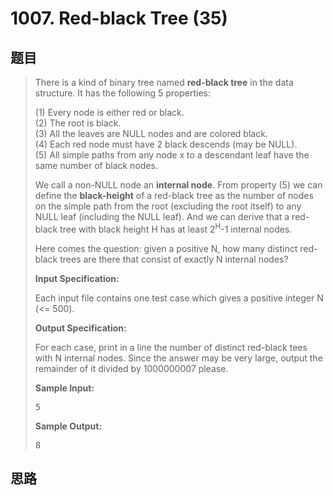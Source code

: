 <h1>1007. Red-black Tree (35)</h1>

## 题目

> <div id="problemContent">
> <p>There is a kind of binary tree named <b>red-black tree</b> in the data structure. It has the following 5 properties:</p>
> <p>
> (1) Every node is either red or black.<br/>
> (2) The root is black.<br/>
> (3) All the leaves are NULL nodes and are colored black.<br/>
> (4) Each red node must have 2 black descends (may be NULL).<br/>
> (5) All simple paths from any node x to a descendant leaf have the same number of black nodes.</p>
> <p>
> We call a non-NULL node an <b>internal node</b>. From property (5) we can define the <b>black-height</b> of a red-black tree as the number of nodes on the simple path from the root (excluding the root itself) to any NULL leaf (including the NULL leaf). And we can derive that a red-black tree with black height H has at least 2<sup>H</sup>-1 internal nodes.</p>
> <p>Here comes the question: given a positive N, how many distinct red-black trees are there that consist of exactly N internal nodes?</p>
> <p><b>
> Input Specification:
> </b></p>
> <p>Each input file contains one test case which gives a positive integer N (&lt;= 500).</p>
> <p><b>
> Output Specification:
> </b></p>
> <p>For each case, print in a line the number of distinct red-black tees with N internal nodes. Since the answer may be very large, output the remainder of it divided by 1000000007 please.</p>
> <b>Sample Input:</b><pre>
> 5
> </pre>
> <b>Sample Output:</b><pre>
> 8
> </pre>
> </div>

## 思路


